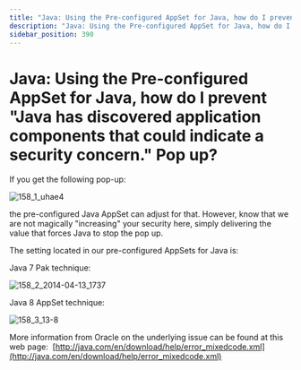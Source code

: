 ```yaml
---
title: "Java: Using the Pre-configured AppSet for Java, how do I prevent \"Java has discovered application components that could indicate a security concern.\" Pop up?"
description: "Java: Using the Pre-configured AppSet for Java, how do I prevent \"Java has discovered application components that could indicate a security concern.\" Pop up?"
sidebar_position: 390
---
```


# Java: Using the Pre-configured AppSet for Java, how do I prevent "Java has discovered application components that could indicate a security concern." Pop up?

If you get the following pop-up:

![158_1_uhae4](/images/endpointpolicymanager/applicationsettings/preconfigured/java/158_1_uhae4.webp)

the pre-configured Java AppSet can adjust for that. However, know that we are not magically
"increasing" your security here, simply delivering the value that forces Java to stop the pop up.

The setting located in our pre-configured AppSets for Java is:

Java 7 Pak technique:

![158_2_2014-04-13_1737](/images/endpointpolicymanager/applicationsettings/preconfigured/java/158_2_2014-04-13_1737.webp)

Java 8 AppSet technique:

![158_3_13-8](/images/endpointpolicymanager/applicationsettings/preconfigured/java/158_3_13-8.webp)

More information from Oracle on the underlying issue can be found at this web page: 
[http://java.com/en/download/help/error_mixedcode.xml](http://java.com/en/download/help/error_mixedcode.xml)
